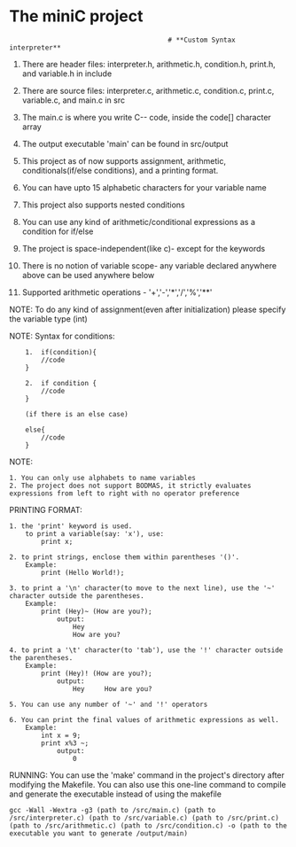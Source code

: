 # The miniC project                                          
                                            # **Custom Syntax interpreter**

1. There are header files: interpreter.h, arithmetic.h, condition.h, print.h, and variable.h in 
   include
   
2. There are source files: interpreter.c, arithmetic.c, condition.c, print.c, variable.c, and main.c in src
 
3. The main.c is where you write C-- code, inside the code[] character array
   
4. The output executable 'main' can be found in src/output

5. This project as of now supports assignment, arithmetic, conditionals(if/else conditions), and a printing format.

6. You can have upto 15 alphabetic characters for your variable name

7. This project also supports nested conditions
   
8. You can use any kind of arithmetic/conditional expressions as a condition for if/else

9. The project is space-independent(like c)- except for the keywords
   
10. There is no notion of variable scope- any variable declared anywhere above can be used anywhere below

11. Supported arithmetic operations - '+','-','*','/','%','**'

NOTE: To do any kind of assignment(even after initialization) please specify the variable type (int)

NOTE: Syntax for conditions:


        1.  if(condition){
            //code
        }
       
        2.  if condition {
            //code
        }
        
        (if there is an else case)
        
        else{
            //code
        }

NOTE:

    1. You can only use alphabets to name variables
    2. The project does not support BODMAS, it strictly evaluates expressions from left to right with no operator preference 
    
PRINTING FORMAT:

    1. the 'print' keyword is used.
        to print a variable(say: 'x'), use:
            print x;
            
    2. to print strings, enclose them within parentheses '()'. 
        Example:
            print (Hello World!);
            
    3. to print a '\n' character(to move to the next line), use the '~' character outside the parentheses. 
        Example:
            print (Hey)~ (How are you?);
                output: 
                    Hey
                    How are you?
                    
    4. to print a '\t' character(to 'tab'), use the '!' character outside the parentheses. 
        Example:
            print (Hey)! (How are you?);
                output: 
                    Hey     How are you? 
                    
    5. You can use any number of '~' and '!' operators
    
    6. You can print the final values of arithmetic expressions as well. 
        Example:
            int x = 9;
            print x%3 ~;
                output:
                    0
RUNNING:
You can use the 'make' command in the project's directory after modifying the Makefile.
You can also use this one-line command to compile and generate the executable instead of using the makefile

	gcc -Wall -Wextra -g3 (path to /src/main.c) (path to /src/interpreter.c) (path to /src/variable.c) (path to /src/print.c) (path to /src/arithmetic.c) (path to /src/condition.c) -o (path to the executable you want to generate /output/main)
